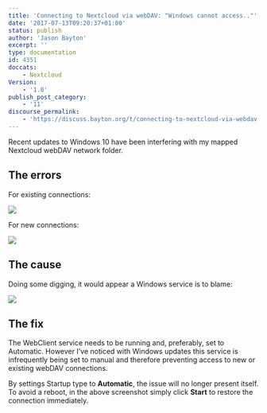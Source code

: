 ```yaml
---
title: 'Connecting to Nextcloud via webDAV: "Windows cannot access.."'
date: '2017-07-13T09:20:37+01:00'
status: publish
author: 'Jason Bayton'
excerpt: ''
type: documentation
id: 4351
doccats:
    - Nextcloud
Version:
    - '1.0'
publish_post_category:
    - '11'
discourse_permalink:
    - 'https://discuss.bayton.org/t/connecting-to-nextcloud-via-webdav-windows-cannot-access/61'
---
```

Recent updates to Windows 10 have been interfering with my mapped Nextcloud webDAV network folder.

The errors
----------

For existing connections:

[![](https://r2_worker.bayton.workers.dev/uploads/2017/07/Restoring-Network-Connections.png)](https://r2_worker.bayton.workers.dev/uploads/2017/07/Restoring-Network-Connections.png)

For new connections:

[![](https://r2_worker.bayton.workers.dev/uploads/2017/07/Network-Error.png)](https://r2_worker.bayton.workers.dev/uploads/2017/07/Network-Error.png)

The cause
---------

Doing some digging, it would appear a Windows service is to blame:

[![](https://r2_worker.bayton.workers.dev/uploads/2017/07/Region.png)](https://r2_worker.bayton.workers.dev/uploads/2017/07/Region.png)

The fix
-------

The WebClient service needs to be running and, preferably, set to Automatic. However I’ve noticed with Windows updates this service is infrequently being set to manual and therefore preventing access to new or existing webDAV connections.

By settings Startup type to **Automatic**, the issue will no longer present itself.  
To avoid a reboot, in the above screenshot simply click **Start** to restore the connection immediately.